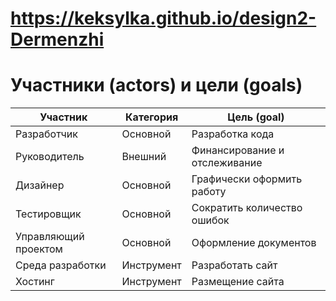 # https://keksylka.github.io/design2-Dermenzhi



#  Участники (actors) и цели (goals)

| Участник | Категория | Цель (goal) |
|---|---|---|
| Разработчик | Основной | Разработка кода |
| Руководитель | Внешний | Финансирование и отслеживание |
| Дизайнер  | Основной  | Графически оформить работу |
| Тестировщик  | Основной | Сократить количество ошибок |
| Управляющий проектом  | Основной | Оформление документов |
| Среда разработки  | Инструмент | Разработать сайт |
| Хостинг  | Инструмент | Размещение сайта |

<!--

# Основной поток (main flow)

| Участник | Действие | Ожидаемый результат |
|---|---|---|
| Разработчик | Формирует личную веб-страницу | Готовая веб-страница |
| HR-менеджеры | Производят прием заказов и свою HR-деятельность  | Выболненная работа |
| Руководитель  | Принимает участие в формировании сайта и руководит работой сотрудников | Слаженное функционирование сайта и штаба |
| Заказчик | Формирует заказ | Заявка на найм |


# Исключения (exceptions)

| Условие (риск) | Последствия | Реакция |
|---|---|---|
| Слишком большой/кривой код | Долгая загрука сайта и его состовляющих | Пофиксить/Переписать полностью код |
| Неправильная подача фиксов от руководителя фирмы | Неправильно выполненные задачи | Улучшить коммуницичирование между заказчиком сайта и программистом/Добавить промежуточное звено между ними |
| Некорректная заявка на сайте | Увеличение времени обработки заявки hr-менеджером | Исправить ошибку в заоплении заявки |
 

 -->
